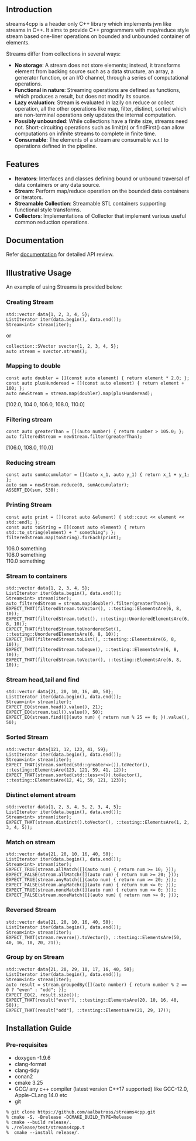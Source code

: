 ## Introduction

streams4cpp is a header only C++ library which implements jvm like streams in C++. It aims to provide C++ programmers
with map/reduce style stream based one-liner operations on bounded and unbounded container of elements.

Streams differ from collections in several ways:

- **No storage**:  A stream does not store elements; instead, it transforms element from backing source such as a data structure, an array, a generator function, or an I/O channel, through a series of computational operations.
- **Functional in nature**: Streaming operations are defined as functions, which produces a result, but does not modify its source.
- **Lazy evaluation**: Stream is evaluated in lazily on reduce or collect operation, all the other operations like map, filter, distinct, sorted which are non-terminal operations only updates the internal computation. 
- **Possibly unbounded**: While collections have a finite size, streams need not. Short-circuiting operations such as limit(n) or findFirst() can allow computations on infinite streams to complete in finite time.
- **Consumable**: The elements of a stream are consumable w.r.t to operations defined in the pipeline.

## Features

- **Iterators**: Interfaces and classes defining bound or unbound traversal of data containers or any data source.
- **Stream**: Perform map/reduce operation on the bounded data containers or Iterators.
- **Streamable Collection**: Streamable STL containers supporting functional style transforms.
- **Collectors**: Implementations of Collector that implement various useful common reduction operations.

## Documentation
Refer [documentation](./doc/html/index.html) for detailed API review.

## Illustrative Usage

An example of using Streams is provided below:

### Creating Stream

```
std::vector data{1, 2, 3, 4, 5};
ListIterator iter(data.begin(), data.end());
Stream<int> stream(iter);
```
or
```
collection::SVector svector{1, 2, 3, 4, 5};
auto stream = svector.stream();
```

### Mapping to double

```
const auto doubler = [](const auto element) { return element * 2.0; };
const auto plusHunderead = [](const auto element) { return element + 100; };
auto newStream = stream.map(doubler).map(plusHunderead);
```

[102.0, 104.0, 106.0, 108.0, 110.0]

### Filtering stream

```
const auto greaterThan = [](auto number) { return number > 105.0; };
auto filteredStream = newStream.filter(greaterThan);
```

[106.0, 108.0, 110.0]

### Reducing stream

```
const auto sumAccumulator = [](auto x_1, auto y_1) { return x_1 + y_1; };
auto sum = newStream.reduce(0, sumAccumulator);
ASSERT_EQ(sum, 530);
```

### Printing Stream

```
const auto print = [](const auto &element) { std::cout << element << std::endl; };
const auto toString = [](const auto element) { return std::to_string(element) + " something"; };
filteredStream.map(toString).forEach(print);
```

106.0 something <br />
108.0 something <br />
110.0 something <br />

### Stream to containers

```
std::vector data{1, 2, 3, 4, 5};
ListIterator iter(data.begin(), data.end());
Stream<int> stream(iter);
auto filteredStream = stream.map(doubler).filter(greaterThan4);
EXPECT_THAT(filteredStream.toVector(), ::testing::ElementsAre(6, 8, 10));
EXPECT_THAT(filteredStream.toSet(), ::testing::UnorderedElementsAre(6, 8, 10));
EXPECT_THAT(filteredStream.toUnorderedSet(), ::testing::UnorderedElementsAre(6, 8, 10));
EXPECT_THAT(filteredStream.toList(), ::testing::ElementsAre(6, 8, 10));
EXPECT_THAT(filteredStream.toDeque(), ::testing::ElementsAre(6, 8, 10));
EXPECT_THAT(filteredStream.toVector(), ::testing::ElementsAre(6, 8, 10));
```

### Stream head,tail and find

```
std::vector data{21, 20, 10, 16, 40, 50};
ListIterator iter(data.begin(), data.end());
Stream<int> stream(iter);
EXPECT_EQ(stream.head().value(), 21);
EXPECT_EQ(stream.tail().value(), 50);
EXPECT_EQ(stream.find([](auto num) { return num % 25 == 0; }).value(), 50);
```

### Sorted Stream

```
std::vector data{121, 12, 123, 41, 59};
ListIterator iter(data.begin(), data.end());
Stream<int> stream(iter);
EXPECT_THAT(stream.sorted(std::greater<>()).toVector(), ::testing::ElementsAre(123, 121, 59, 41, 12));
EXPECT_THAT(stream.sorted(std::less<>()).toVector(), ::testing::ElementsAre(12, 41, 59, 121, 123));
```

### Distinct element stream

```
std::vector data{1, 2, 3, 4, 5, 2, 3, 4, 5};
ListIterator iter(data.begin(), data.end());
Stream<int> stream(iter);
EXPECT_THAT(stream.distinct().toVector(), ::testing::ElementsAre(1, 2, 3, 4, 5));
```

### Match on stream

```
std::vector data{21, 20, 10, 16, 40, 50};
ListIterator iter(data.begin(), data.end());
Stream<int> stream(iter);
EXPECT_TRUE(stream.allMatch([](auto num) { return num >= 10; }));
EXPECT_FALSE(stream.allMatch([](auto num) { return num >= 20; }));
EXPECT_TRUE(stream.anyMatch([](auto num) { return num >= 20; }));
EXPECT_FALSE(stream.anyMatch([](auto num) { return num <= 0; }));
EXPECT_TRUE(stream.noneMatch([](auto num) { return num <= 0; }));
EXPECT_FALSE(stream.noneMatch([](auto num) { return num >= 0; }));
```

### Reversed Stream

```
std::vector data{21, 20, 10, 16, 40, 50};
ListIterator iter(data.begin(), data.end());
Stream<int> stream(iter);
EXPECT_THAT(stream.reverse().toVector(), ::testing::ElementsAre(50, 40, 16, 10, 20, 21));
```

### Group by on Stream

```
std::vector data{21, 20, 29, 10, 17, 16, 40, 50};
ListIterator iter(data.begin(), data.end());
Stream<int> stream(iter);
auto result = stream.groupedBy([](auto number) { return number % 2 == 0 ? "even" : "odd"; });
EXPECT_EQ(2, result.size());
EXPECT_THAT(result["even"], ::testing::ElementsAre(20, 10, 16, 40, 50));
EXPECT_THAT(result["odd"], ::testing::ElementsAre(21, 29, 17));
```

## Installation Guide

### Pre-requisites
- doxygen -1.9.6
- clang-format
- clang-tidy
- conan2
- cmake 3.25
- GCC/ any c++ compiler (latest version C++17 supported) like GCC-12.0, Apple-CLang 14.0 etc
- git
```commandline
% git clone https://github.com/aalbatross/streams4cpp.git
% cmake -S. -Brelease -DCMAKE_BUILD_TYPE=Release
% cmake --build release/.
% ./release/test/streams4cpp.t 
%  cmake --install release/.
```





